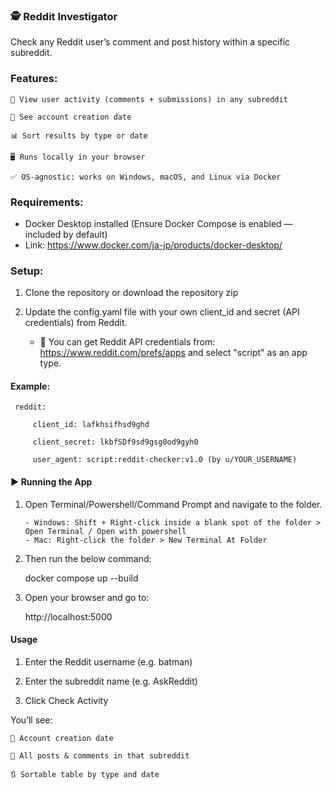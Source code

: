 ### 🕵️ Reddit Investigator

Check any Reddit user’s comment and post history within a specific subreddit.

### Features:

    🔎 View user activity (comments + submissions) in any subreddit

    📅 See account creation date

    📊 Sort results by type or date

    🖥️ Runs locally in your browser

    ✅ OS-agnostic: works on Windows, macOS, and Linux via Docker

### Requirements:

- Docker Desktop installed
  (Ensure Docker Compose is enabled — included by default)
- Link: https://www.docker.com/ja-jp/products/docker-desktop/

### Setup: 

1. Clone the repository or download the repository zip

2. Update the config.yaml file with your own client_id and secret (API credentials) from Reddit.
    -  🔐 You can get Reddit API credentials from: https://www.reddit.com/prefs/apps and select "script" as an app type.

#### Example:


     reddit:
 
         client_id: lafkhsifhsd9ghd
         
         client_secret: lkbfSDf9sd9gsg0od9gyh0
         
         user_agent: script:reddit-checker:v1.0 (by u/YOUR_USERNAME)
     

    

#### ▶️ Running the App

1. Open Terminal/Powershell/Command Prompt and navigate to the folder.
   
       - Windows: Shift + Right-click inside a blank spot of the folder > Open Terminal / Open with powershell
       - Mac: Right-click the folder > New Terminal At Folder

3. Then run the below command:

    docker compose up --build


4. Open your browser and go to:

    http://localhost:5000

#### Usage

1. Enter the Reddit username (e.g. batman)

2. Enter the subreddit name (e.g. AskReddit)

3. Click Check Activity


   


You’ll see:

    📅 Account creation date

    📄 All posts & comments in that subreddit

    🔃 Sortable table by type and date



